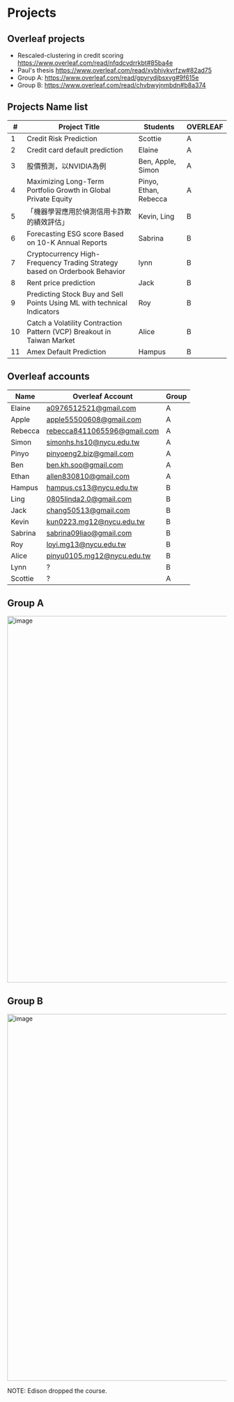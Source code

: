 
# Projects

## Overleaf projects

- Rescaled-clustering in credit scoring 
https://www.overleaf.com/read/nfqdcvdrrkbt#85ba4e
- Paul's thesis https://www.overleaf.com/read/xybhjvkvrfzw#82ad75
- Group A: https://www.overleaf.com/read/gpyrydjbsxvg#9f615e
- Group B: https://www.overleaf.com/read/chvbwyjnmbdn#b8a374



## Projects Name list
| #  | Project Title                                                        | Students                                | OVERLEAF|
|----|----------------------------------------------------------------------|-----------------------------------------|---|
| 1  | Credit Risk Prediction                                               | Scottie                         | A|
| 2  | Credit card default prediction                                       | Elaine                                  | A|
| 3  | 股價預測，以NVIDIA為例                                                  | Ben, Apple, Simon                       | A|
| 4  | Maximizing Long-Term Portfolio Growth in Global Private Equity       | Pinyo, Ethan, Rebecca                   | A|
| 5  |「機器學習應用於偵測信用卡詐欺的績效評估」                                   | Kevin, Ling                              | B|
| 6  | Forecasting ESG score Based on 10-K Annual Reports                                         | Sabrina                                  | B|
| 7  | Cryptocurrency High-Frequency Trading Strategy based on Orderbook Behavior | lynn                               | B|
| 8  |Rent price prediction                                                 | Jack                                     | B|
| 9  |Predicting Stock Buy and Sell Points Using ML with technical Indicators| Roy                                     |B|
| 10 |Catch a Volatility Contraction Pattern (VCP) Breakout in Taiwan Market| Alice                                   | B |
| 11 | Amex Default Prediction                                              | Hampus                                   | B |



## Overleaf accounts 


| Name    | Overleaf Account             | Group |
|---------|------------------------------|-------|
| Elaine  | a0976512521@gmail.com        | A     |
| Apple   | apple55500608@gmail.com      | A     |
| Rebecca | rebecca8411065596@gmail.com  | A     |
| Simon   | simonhs.hs10@nycu.edu.tw     | A     |
| Pinyo   | pinyoeng2.biz@gmail.com      | A     |
| Ben     | ben.kh.soo@gmail.com         | A     |
| Ethan   | allen830810@gmail.com        | A     |
| Hampus  | hampus.cs13@nycu.edu.tw      | B     |
| Ling    | 0805linda2.0@gmail.com       | B     |
| Jack    | chang50513@gmail.com         | B     |
| Kevin   | kun0223.mg12@nycu.edu.tw     | B     |
| Sabrina | sabrina09liao@gmail.com      | B     |
| Roy     | loyi.mg13@nycu.edu.tw        | B     |
| Alice   | pinyu0105.mg12@nycu.edu.tw   | B     |
| Lynn    | ?                            | B     |
| Scottie | ?                            | A     |


## Group A

<img width="839" alt="image" src="https://github.com/user-attachments/assets/9eb35c14-c120-4a52-9d6a-9bf5e169a035">


## Group B

<img width="840" alt="image" src="https://github.com/user-attachments/assets/31c260f5-e1e8-4916-a4f7-dbdf23781cb5">



NOTE: Edison dropped the course. 
